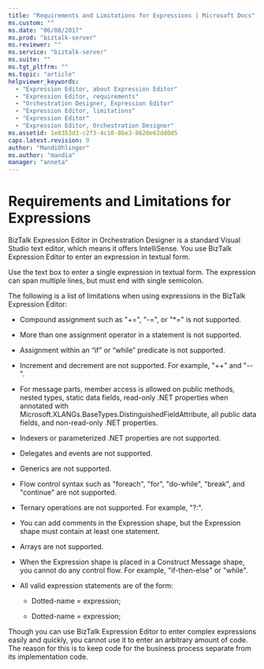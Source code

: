 ```yaml
---
title: "Requirements and Limitations for Expressions | Microsoft Docs"
ms.custom: ""
ms.date: "06/08/2017"
ms.prod: "biztalk-server"
ms.reviewer: ""
ms.service: "biztalk-server"
ms.suite: ""
ms.tgt_pltfrm: ""
ms.topic: "article"
helpviewer_keywords: 
  - "Expression Editor, about Expression Editor"
  - "Expression Editor, requirements"
  - "Orchestration Designer, Expression Editor"
  - "Expression Editor, limitations"
  - "Expression Editor"
  - "Expression Editor, Orchestration Designer"
ms.assetid: 1e0353d3-c2f3-4c10-86e3-8620e62dd0d5
caps.latest.revision: 9
author: "MandiOhlinger"
ms.author: "mandia"
manager: "anneta"
---
```

# Requirements and Limitations for Expressions
BizTalk Expression Editor in Orchestration Designer is a standard Visual Studio text editor, which means it offers IntelliSense. You use BizTalk Expression Editor to enter an expression in textual form.  
  
 Use the text box to enter a single expression in textual form. The expression can span multiple lines, but must end with single semicolon.  
  
 The following is a list of limitations when using expressions in the BizTalk Expression Editor:  
  
-   Compound assignment such as "+=", "-=", or "*=" is not supported.  
  
-   More than one assignment operator in a statement is not supported.  
  
-   Assignment within an “if” or “while” predicate is not supported.  
  
-   Increment and decrement are not supported. For example, "++" and "--".  
  
-   For message parts, member access is allowed on public methods, nested types, static data fields, read-only .NET properties when annotated with Microsoft.XLANGs.BaseTypes.DistinguishedFieldAttribute, all public data fields, and non-read-only .NET properties.  
  
-   Indexers or parameterized .NET properties are not supported.  
  
-   Delegates and events are not supported.  
  
-   Generics are not supported.  
  
-   Flow control syntax such as "foreach", "for", "do-while", "break", and "continue" are not supported.  
  
-   Ternary operations are not supported. For example, "?:".  
  
-   You can add comments in the Expression shape, but the Expression shape must contain at least one statement.  
  
-   Arrays are not supported.  
  
-   When the Expression shape is placed in a Construct Message shape, you cannot do any control flow. For example, "if-then-else" or "while".  
  
-   All valid expression statements are of the form:  
  
    -   Dotted-name = expression;  
  
    -   Dotted-name = expression;  
  
 Though you can use BizTalk Expression Editor to enter complex expressions easily and quickly, you cannot use it to enter an arbitrary amount of code. The reason for this is to keep code for the business process separate from its implementation code.